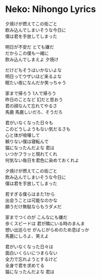 # Neko: Nihongo Lyrics

夕焼けが燃えてこの街ごと  
飲み込んでしまいそうな今日に  
僕は君を手放してしまった

明日が不安だ とても嫌だ  
だからこの僕も一緒に  
飲み込んでしまえよ 夕焼け

だけどもそうはいかないよな  
明日ってウザいほど来るよな  
眠たい夜になんだか笑っちゃう

家まで帰ろう 1人で帰ろう  
昨日のことなど 幻だと思おう  
君の顔なんて忘れてやるさ  
馬鹿 馬鹿しいだろ、そうだろ

君がいなくなった日々も  
このどうしようもない気だるさも  
心と体が喧嘩して  
頼りない僕は寝転んで  
猫になったんだよな 君は  
いつかフラッと現れてくれ  
何気ない毎日を君色に染めておくれよ

夕焼けが燃えてこの街ごと  
飲み込んでしまいそうな今日に  
僕は君を手放してしまった

若すぎる僕らはまた1から  
出会うことは可能なのかな  
願うだけ無駄ならもうダメだ

家までつくのが こんなにも嫌だ  
歩くスピードは 君が隣にいる時のまんま  
想い出巡らせ がんじがらめのため息ばっか  
馬鹿にしろよ、笑えよ

君がいなくなった日々は  
面白いくらいにつまらない  
全力で忘れようとするけど  
全身で君を求めてる  
猫になったんだよな 君は

